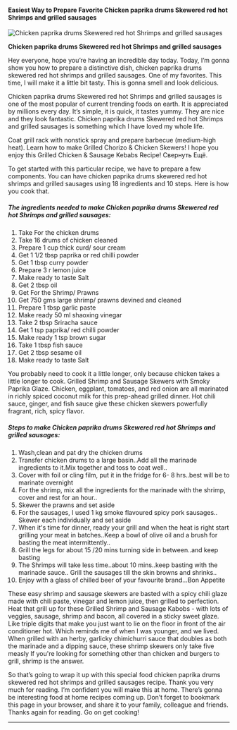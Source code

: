             

#### Easiest Way to Prepare Favorite Chicken paprika drums Skewered red hot Shrimps and grilled sausages

![Chicken paprika drums Skewered red hot Shrimps and grilled sausages](https://img-global.cpcdn.com/recipes/42c68377803a6b2d/751x532cq70/chicken-paprika-drums-skewered-red-hot-shrimps-and-grilled-sausages-recipe-main-photo.jpg)

**Chicken paprika drums Skewered red hot Shrimps and grilled sausages**

Hey everyone, hope you’re having an incredible day today. Today, I’m gonna show you how to prepare a distinctive dish, chicken paprika drums skewered red hot shrimps and grilled sausages. One of my favorites. This time, I will make it a little bit tasty. This is gonna smell and look delicious.

Chicken paprika drums Skewered red hot Shrimps and grilled sausages is one of the most popular of current trending foods on earth. It is appreciated by millions every day. It’s simple, it is quick, it tastes yummy. They are nice and they look fantastic. Chicken paprika drums Skewered red hot Shrimps and grilled sausages is something which I have loved my whole life.

Coat grill rack with nonstick spray and prepare barbecue (medium-high heat). Learn how to make Grilled Chorizo & Chicken Skewers! I hope you enjoy this Grilled Chicken & Sausage Kebabs Recipe! Свернуть Ещё.

To get started with this particular recipe, we have to prepare a few components. You can have chicken paprika drums skewered red hot shrimps and grilled sausages using 18 ingredients and 10 steps. Here is how you cook that.

##### The ingredients needed to make Chicken paprika drums Skewered red hot Shrimps and grilled sausages:

1.  Take For the chicken drums
2.  Take 16 drums of chicken cleaned
3.  Prepare 1 cup thick curd/ sour cream
4.  Get 1 1/2 tbsp paprika or red chilli powder
5.  Get 1 tbsp curry powder
6.  Prepare 3 r lemon juice
7.  Make ready to taste Salt
8.  Get 2 tbsp oil
9.  Get For the Shrimp/ Prawns
10.  Get 750 gms large shrimp/ prawns devined and cleaned
11.  Prepare 1 tbsp garlic paste
12.  Make ready 50 ml shaoxing vinegar
13.  Take 2 tbsp Sriracha sauce
14.  Get 1 tsp paprika/ red chilli powder
15.  Make ready 1 tsp brown sugar
16.  Take 1 tbsp fish sauce
17.  Get 2 tbsp sesame oil
18.  Make ready to taste Salt

You probably need to cook it a little longer, only because chicken takes a little longer to cook. Grilled Shrimp and Sausage Skewers with Smoky Paprika Glaze. Chicken, eggplant, tomatoes, and red onion are all marinated in richly spiced coconut milk for this prep-ahead grilled dinner. Hot chili sauce, ginger, and fish sauce give these chicken skewers powerfully fragrant, rich, spicy flavor.

##### Steps to make Chicken paprika drums Skewered red hot Shrimps and grilled sausages:

1.  Wash,clean and pat dry the chicken drums
2.  Transfer chicken drums to a large basin..Add all the marinade ingredients to it.Mix together and toss to coat well..
3.  Cover with foil or cling film, put it in the fridge for 6- 8 hrs..best will be to marinate overnight
4.  For the shrimp, mix all the ingredients for the marinade with the shrimp, cover and rest for an hour..
5.  Skewer the prawns and set aside
6.  For the sausages, I used 1 kg smoke flavoured spicy pork sausages.. Skewer each individually and set aside
7.  When it's time for dinner, ready your grill and when the heat is right start grilling your meat in batches..Keep a bowl of olive oil and a brush for basting the meat intermittently..
8.  Grill the legs for about 15 /20 mins turning side in between..and keep basting
9.  The Shrimps will take less time..about 10 mins..keep basting with the marinade sauce.. Grill the sausages till the skin browns and shrinks..
10.  Enjoy with a glass of chilled beer of your favourite brand…Bon Appetite

These easy shrimp and sausage skewers are basted with a spicy chili glaze made with chili paste, vinegar and lemon juice, then grilled to perfection. Heat that grill up for these Grilled Shrimp and Sausage Kabobs - with lots of veggies, sausage, shrimp and bacon, all covered in a sticky sweet glaze. Like triple digits that make you just want to lie on the floor in front of the air conditioner hot. Which reminds me of when I was younger, and we lived. When grilled with an herby, garlicky chimichurri sauce that doubles as both the marinade and a dipping sauce, these shrimp skewers only take five measly If you're looking for something other than chicken and burgers to grill, shrimp is the answer.

So that’s going to wrap it up with this special food chicken paprika drums skewered red hot shrimps and grilled sausages recipe. Thank you very much for reading. I’m confident you will make this at home. There’s gonna be interesting food at home recipes coming up. Don’t forget to bookmark this page in your browser, and share it to your family, colleague and friends. Thanks again for reading. Go on get cooking!

* * *